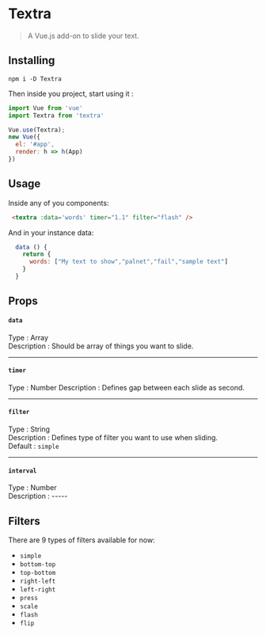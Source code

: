 
# Textra

> A Vue.js add-on to slide your text.

## Installing
```
npm i -D Textra  
```
Then inside you project, start using it :
```js
import Vue from 'vue'
import Textra from 'textra'

Vue.use(Textra);
new Vue({
  el: '#app',
  render: h => h(App)
})
```
## Usage
Inside any of you components:
```html
 <textra :data='words' timer="1.1" filter="flash" />
```
And in your instance data:
```js
  data () {
    return {
      words: ["My text to show","palnet","fail","sample text"]
    }
  }
```

## Props
#### `data`  
Type : Array  
Description : Should be array of things you want to slide.  

---

#### `timer`  
Type : Number
Description : Defines gap between each slide as second.  

---

#### `filter`  
Type : String  
Description : Defines type of filter you want to use when sliding.  
Default : `simple`  

---

#### `interval`  
Type : Number  
Description : -----  
 
## Filters  
There are 9 types of filters available for now:   
+ `simple`  
+ `bottom-top`  
+ `top-bottom`  
+ `right-left`  
+ `left-right`  
+ `press`  
+ `scale`  
+ `flash`  
+ `flip`  